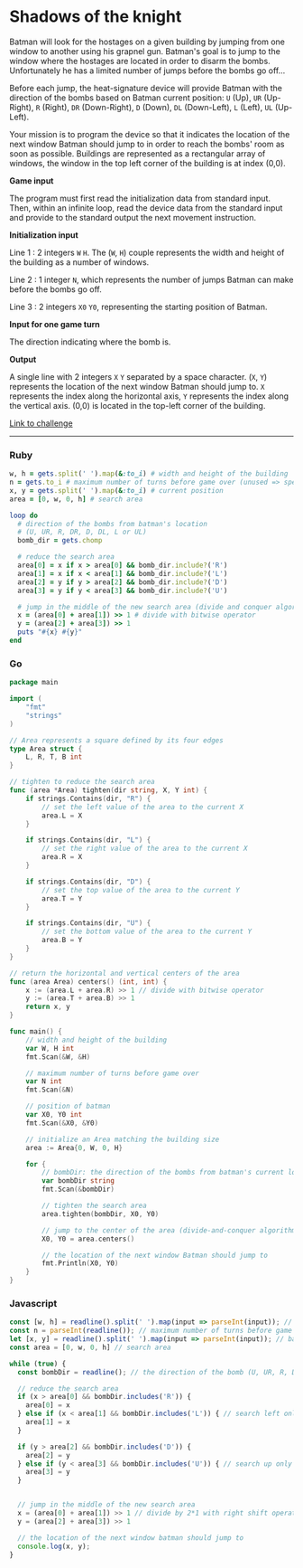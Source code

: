 
# Shadows of the knight

Batman will look for the hostages on a given building by jumping from one window to another using his grapnel gun. Batman's goal is to jump to the window where the hostages are located in order to disarm the bombs. Unfortunately he has a limited number of jumps before the bombs go off...

Before each jump, the heat-signature device will provide Batman with the direction of the bombs based on Batman current position: `U` (Up), `UR` (Up-Right), `R` (Right), `DR` (Down-Right), `D` (Down), `DL` (Down-Left), `L` (Left), `UL` (Up-Left).

Your mission is to program the device so that it indicates the location of the next window Batman should jump to in order to reach the bombs' room as soon as possible. Buildings are represented as a rectangular array of windows, the window in the top left corner of the building is at index (0,0).

**Game input**

The program must first read the initialization data from standard input. Then, within an infinite loop, read the device data from the standard input and provide to the standard output the next movement instruction.

**Initialization input**

Line 1 : 2 integers `W` `H`. The (`W`, `H`) couple represents the width and height of the building as a number of windows.

Line 2 : 1 integer `N`, which represents the number of jumps Batman can make before the bombs go off.

Line 3 : 2 integers `X0` `Y0`, representing the starting position of Batman.

**Input for one game turn**

The direction indicating where the bomb is.

**Output**

A single line with 2 integers `X` `Y` separated by a space character. (`X`, `Y`) represents the location of the next window Batman should jump to. `X` represents the index along the horizontal axis, `Y` represents the index along the vertical axis. (0,0) is located in the top-left corner of the building.

[Link to challenge](https://www.codingame.com/ide/puzzle/shadows-of-the-knight-episode-1)

---

### Ruby

```ruby
w, h = gets.split(' ').map(&:to_i) # width and height of the building
n = gets.to_i # maximum number of turns before game over (unused => specs input)
x, y = gets.split(' ').map(&:to_i) # current position
area = [0, w, 0, h] # search area

loop do
  # direction of the bombs from batman's location
  # (U, UR, R, DR, D, DL, L or UL)
  bomb_dir = gets.chomp

  # reduce the search area
  area[0] = x if x > area[0] && bomb_dir.include?('R')
  area[1] = x if x < area[1] && bomb_dir.include?('L')
  area[2] = y if y > area[2] && bomb_dir.include?('D')
  area[3] = y if y < area[3] && bomb_dir.include?('U')

  # jump in the middle of the new search area (divide and conquer algorithm)
  x = (area[0] + area[1]) >> 1 # divide with bitwise operator
  y = (area[2] + area[3]) >> 1
  puts "#{x} #{y}"
end
```

### Go

```go
package main

import (
	"fmt"
	"strings"
)

// Area represents a square defined by its four edges
type Area struct {
	L, R, T, B int
}

// tighten to reduce the search area
func (area *Area) tighten(dir string, X, Y int) {
	if strings.Contains(dir, "R") {
		// set the left value of the area to the current X
		area.L = X
	}

	if strings.Contains(dir, "L") {
		// set the right value of the area to the current X
		area.R = X
	}

	if strings.Contains(dir, "D") {
		// set the top value of the area to the current Y
		area.T = Y
	}

	if strings.Contains(dir, "U") {
		// set the bottom value of the area to the current Y
		area.B = Y
	}
}

// return the horizontal and vertical centers of the area
func (area Area) centers() (int, int) {
	x := (area.L + area.R) >> 1 // divide with bitwise operator
	y := (area.T + area.B) >> 1
	return x, y
}

func main() {
	// width and height of the building
	var W, H int
	fmt.Scan(&W, &H)

	// maximum number of turns before game over
	var N int
	fmt.Scan(&N)

	// position of batman
	var X0, Y0 int
	fmt.Scan(&X0, &Y0)

	// initialize an Area matching the building size
	area := Area{0, W, 0, H}

	for {
		// bombDir: the direction of the bombs from batman's current location (U, UR, R, DR, D, DL, L or UL)
		var bombDir string
		fmt.Scan(&bombDir)

		// tighten the search area
		area.tighten(bombDir, X0, Y0)

		// jump to the center of the area (divide-and-conquer algorithm)
		X0, Y0 = area.centers()

		// the location of the next window Batman should jump to
		fmt.Println(X0, Y0)
	}
}
```

### Javascript

```javascript
const [w, h] = readline().split(' ').map(input => parseInt(input)); // width and height
const n = parseInt(readline()); // maximum number of turns before game over.
let [x, y] = readline().split(' ').map(input => parseInt(input)); // batman position
const area = [0, w, 0, h] // search area

while (true) {
  const bombDir = readline(); // the direction of the bomb (U, UR, R, DR, D, DL, L or UL)

  // reduce the search area
  if (x > area[0] && bombDir.includes('R')) {
    area[0] = x
  } else if (x < area[1] && bombDir.includes('L')) { // search left only if not right
    area[1] = x
  }

  if (y > area[2] && bombDir.includes('D')) {
    area[2] = y
  } else if (y < area[3] && bombDir.includes('U')) { // search up only if not down
    area[3] = y
  }


  // jump in the middle of the new search area
  x = (area[0] + area[1]) >> 1 // divide by 2*1 with right shift operator
  y = (area[2] + area[3]) >> 1

  // the location of the next window batman should jump to
  console.log(x, y);
}
```
